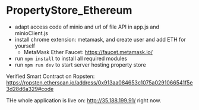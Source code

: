 # PropertyStore_Ethereum
* adapt access code of minio and url of file API in app.js and minioClient.js
* install chrome extension: metamask, and create user and add ETH for yourself
    * MetaMask Ether Faucet: https://faucet.metamask.io/
* run `npm install` to install all required modules
* run `npm run dev` to start server hosting property store

Verified Smart Contract on Ropsten: https://ropsten.etherscan.io/address/0x913aa084653c1075a0291066541f5e3d28d6a329#code

THe whole application is live on: http://35.188.199.91/  right now.
